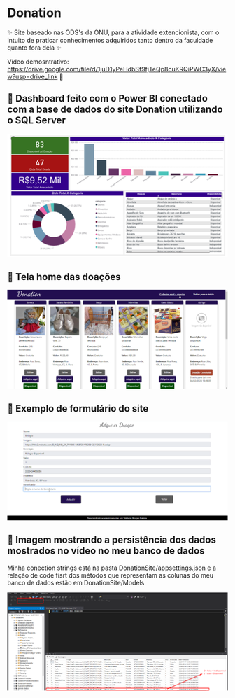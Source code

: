 # Donation

✨ Site baseado nas ODS's da ONU, para a atividade extencionista, com o intuito de praticar conhecimentos adquiridos tanto dentro da faculdade quanto fora dela ✨

Vídeo demosntrativo: https://drive.google.com/file/d/1juD1yPeHdbSf9fjTeQp8cuKRQiPWC3yX/view?usp=drive_link 🎥
## 📌 Dashboard feito com o Power BI conectado com a base de dados do site Donation utilizando o SQL Server
<img src="https://github.com/stefanieborges/Donation/blob/master/Captura%20de%20tela%202024-06-03%20204124.png"/>

## 📌 Tela home das doações
<img src="https://github.com/stefanieborges/Donation/blob/master/Captura%20de%20tela%202024-06-03%20205056.png"/>

## 📌 Exemplo de formulário do site
<img src = "https://github.com/stefanieborges/Donation/blob/master/Captura%20de%20tela%202024-06-03%20205136.png" />

## 📌 Imagem mostrando a persistência dos dados mostrados no vídeo no meu banco de dados
<p>Minha conection strings está na pasta DonationSite/appsettings.json e a relação de code fisrt dos métodos que representam as colunas do meu banco de dados estão em DonationSite/Models</p>
<img src="https://github.com/stefanieborges/Donation/blob/master/PrintBanco.png" />
